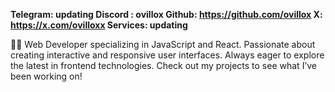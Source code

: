 
**Telegram: updating
Discord : ovillox
Github: https://github.com/ovillox
X: https://x.com/ovilloxx
Services: updating**


👨‍💻 Web Developer specializing in JavaScript and React. Passionate about creating interactive and responsive user interfaces. Always eager to explore the latest in frontend technologies. Check out my projects to see what I’ve been working on!
